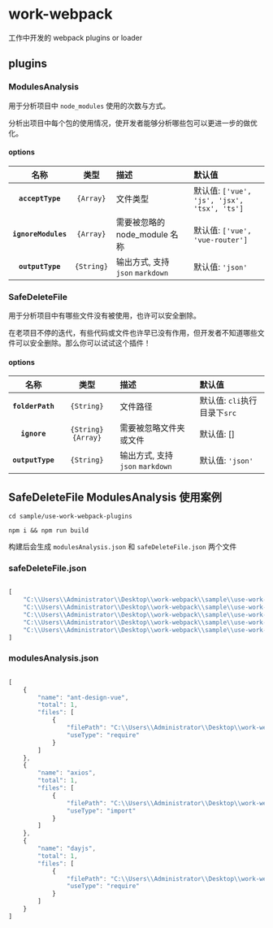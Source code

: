 # work-webpack

工作中开发的 webpack plugins or loader

## plugins

### ModulesAnalysis

用于分析项目中 `node_modules` 使用的次数与方式。

分析出项目中每个包的使用情况，使开发者能够分析哪些包可以更进一步的做优化。

#### options

|名称|类型|描述|默认值|
|:--:|:--:|:----------|:----------|
|**`acceptType`**|`{Array}`| 文件类型| 默认值: `['vue', 'js', 'jsx', 'tsx', 'ts']` |
|**`ignoreModules`**|`{Array}`|需要被忽略的 node_module 名称| 默认值: `['vue', 'vue-router']`|
|**`outputType`**|`{String}`|输出方式, 支持 `json` `markdown` | 默认值: `'json'`|



### SafeDeleteFile

用于分析项目中有哪些文件没有被使用，也许可以安全删除。

在老项目不停的迭代，有些代码或文件也许早已没有作用，但开发者不知道哪些文件可以安全删除。那么你可以试试这个插件！

#### options
|名称|类型|描述|默认值|
|:--:|:--:|:----------|:----------|
|**`folderPath`**|`{String}`|文件路径|默认值: `cli`执行目录下`src` |
|**`ignore`**|`{String}` `{Array}`|需要被忽略文件夹或文件| 默认值: []|
|**`outputType`**|`{String}`|输出方式, 支持 `json` `markdown` | 默认值: `'json'`|

## SafeDeleteFile ModulesAnalysis 使用案例

```
cd sample/use-work-webpack-plugins

npm i && npm run build

```

构建后会生成 `modulesAnalysis.json` 和 `safeDeleteFile.json` 两个文件

### safeDeleteFile.json

```js

[
    "C:\\Users\\Administrator\\Desktop\\work-webpack\\sample\\use-work-webpack-plugins\\src\\assets\\aleksandr-popov-Hkrp734cElQ-unsplash.jpg",
    "C:\\Users\\Administrator\\Desktop\\work-webpack\\sample\\use-work-webpack-plugins\\src\\assets\\devon-hawkins-YW_xD_j50UI-unsplash.jpg",
    "C:\\Users\\Administrator\\Desktop\\work-webpack\\sample\\use-work-webpack-plugins\\src\\assets\\neom-JZerhwPHiBI-unsplash.jpg",
    "C:\\Users\\Administrator\\Desktop\\work-webpack\\sample\\use-work-webpack-plugins\\src\\components\\CustomModal.vue",
    "C:\\Users\\Administrator\\Desktop\\work-webpack\\sample\\use-work-webpack-plugins\\src\\not-use.js"
]

```
### modulesAnalysis.json
```js

[
    {
        "name": "ant-design-vue",
        "total": 1,
        "files": [
            {
                "filePath": "C:\\Users\\Administrator\\Desktop\\work-webpack\\sample\\use-work-webpack-plugins\\src\\main.js",
                "useType": "require"
            }
        ]
    },
    {
        "name": "axios",
        "total": 1,
        "files": [
            {
                "filePath": "C:\\Users\\Administrator\\Desktop\\work-webpack\\sample\\use-work-webpack-plugins\\src\\components\\HelloWorld.vue",
                "useType": "import"
            }
        ]
    },
    {
        "name": "dayjs",
        "total": 1,
        "files": [
            {
                "filePath": "C:\\Users\\Administrator\\Desktop\\work-webpack\\sample\\use-work-webpack-plugins\\src\\components\\HelloWorld.vue",
                "useType": "require"
            }
        ]
    }
]

```

